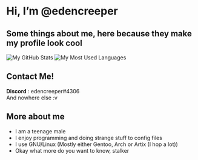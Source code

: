 # Hi, I’m @edencreeper

## Some things about me, here because they make my profile look cool
![My GitHub Stats](https://github-readme-stats.vercel.app/api?username=edencreeper&show_icons=true&theme=tokyonight&hide_border=true)
![My Most Used Languages](https://github-readme-stats.vercel.app/api/top-langs/?username=edencreeper&theme=tokyonight&hide_border=true)

## Contact Me!
**Discord** : edencreeper#4306   
And nowhere else :v

## More about me
* I am a teenage male
* I enjoy programming and doing strange stuff to config files
* I use GNU/Linux (Mostly either Gentoo, Arch or Artix (I hop a lot))
* Okay what more do you want to know, stalker

<!---
edencreeper/edencreeper is a ✨ special ✨ repository because its `README.md` (this file) appears on your GitHub profile.
You can click the Preview link to take a look at your changes.
--->
